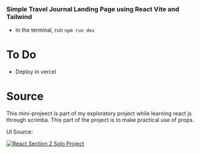 ### Simple Travel Journal Landing Page using React Vite and Tailwind

- In the terminal, run `npm run dev`

# To Do
- Deploy in vercel

# Source
This mini-projeect is part of my exploratory project while learning react js through scrimba. This part of the project is to make practical use of props.

UI Source:


[![React Section 2 Solo Project](https://scrimba.ams3.digitaloceanspaces.com/assets/emails/reactv2/projects/TravelJournal.jpg "React Section 2 Solo Project")](https://www.figma.com/file/QG4cOExkdbIbhSfWJhs2gs/Travel-Journal?node-id=2%3A2 "React Section 2 Solo Project")
